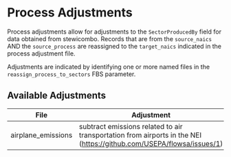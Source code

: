 # Process Adjustments
Process adjustments allow for adjustments to the `SectorProducedBy` field 
for data obtained from stewicombo. Records that are from the `source_naics` 
AND the `source_process` are reassigned to the `target_naics` indicated in 
the process adjustment file.

Adjustments are indicated by identifying one or more named files in the 
`reassign_process_to_sectors` FBS parameter.


## Available Adjustments

File | Adjustment |
----- | ---- |
airplane_emissions | subtract emissions related to air transportation from airports in the NEI (https://github.com/USEPA/flowsa/issues/1)

